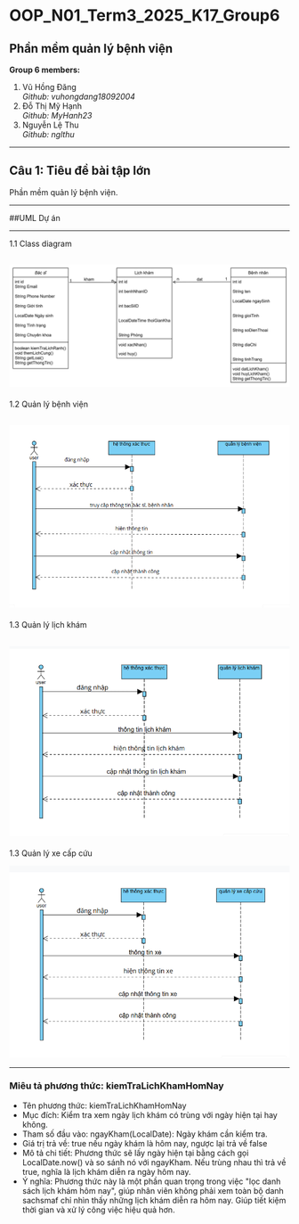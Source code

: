 # OOP_N01_Term3_2025_K17_Group6

## **Phần mềm quản lý bệnh viện**

**Group 6 members:**
1. Vũ Hồng Đăng  
   *Github: vuhongdang18092004*  
2. Đỗ Thị Mỹ Hạnh  
   *Github: MyHanh23*  
3. Nguyễn Lệ Thu  
   *Github: nglthu*

---

## **Câu 1: Tiêu đề bài tập lớn**
Phần mềm quản lý bệnh viện.

---

##UML Dự án

---
1.1 Class diagram

![Class Diagram](Group6_QuanLyBenhVien/img/class.jpg)
---
1.2 Quản lý bệnh viện

![Class Diagram](Group6_QuanLyBenhVien/img/dautien.png)
---
1.3 Quản lý lịch khám

![Class Diagram](Group6_QuanLyBenhVien/img/thuhai.png)
---
1.3 Quản lý xe cấp cứu

![Class Diagram](Group6_QuanLyBenhVien/img/thuba.png)


---
### Miêu tả phương thức: kiemTraLichKhamHomNay
- Tên phương thức: kiemTraLichKhamHomNay
- Mục đích: Kiểm tra xem ngày lịch khám có trùng với ngày hiện tại hay không.
- Tham số đầu vào:
    ngayKham(LocalDate): Ngày khám cần kiểm tra.
- Giá trị trả về:
    true nếu ngày khám là hôm nay, ngược lại trả về false
- Mô tả chi tiết:
    Phương thức sẽ lấy ngày hiện tại bằng cách gọi LocalDate.now() và so sánh nó với ngayKham. Nếu trùng nhau thì trả về true, nghĩa là lịch khám diễn ra ngày hôm nay.
- Ý nghĩa:
    Phương thức này là một phần quan trọng trong việc "lọc danh sách lịch khám hôm nay", giúp nhân viên không phải xem toàn bộ danh sachsmaf chỉ nhìn thấy những lịch khám diễn ra hôm nay. Giúp tiết kiệm thời gian và xử lý công việc hiệu quả hơn.
